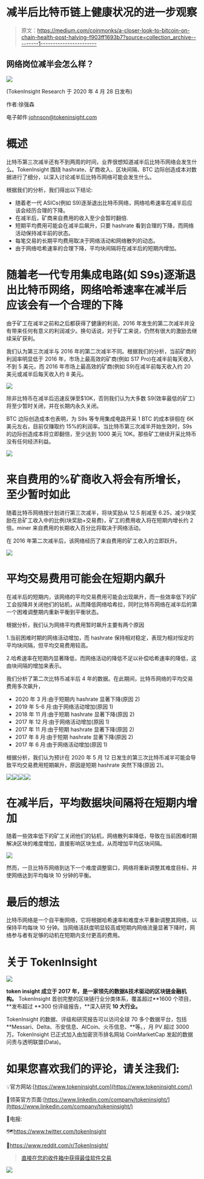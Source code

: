 # 减半后比特币链上健康状况的进一步观察

> 原文：<https://medium.com/coinmonks/a-closer-look-to-bitcoin-on-chain-health-post-halving-f903ff1693b7?source=collection_archive---------1----------------------->

## 网络岗位减半会怎么样？

![](img/2d4550b4a5f550401327a40a71747ce1.png)

(TokenInsight Research 于 2020 年 4 月 28 日发布)

作者:徐强森

电子邮件:[johnson@tokeninsight.com](mailto:johnson@tokeninsight.com)

# **概述**

比特币第三次减半还有不到两周的时间，业界很想知道减半后比特币网络会发生什么。TokenInsight 围绕 hashrate、矿商收入、区块间隔、BTC 边际创造成本对数据进行了细分，以深入讨论减半后比特币网络可能会发生什么。

根据我们的分析，我们得出以下结论:

*   随着老一代 ASICs(例如 S9)逐渐退出比特币网络，网络哈希速率在减半后应该会经历合理的下降。
*   在减半后，矿商来自费用的收入至少会暂时翻倍.
*   短期平均费用可能会在减半后飙升，只要 hashrate 看到合理的下降，而网络活动保持减半前的状态。
*   每笔交易的长期平均费用取决于网络活动和网络散列的动态。
*   由于网络哈希速率的合理下降，平均块间隔将在减半后的短期内增加。

# **随着老一代专用集成电路(如 S9s)逐渐退出比特币网络**，网络哈希速率在减半后应该会有一个合理的下降

由于矿工在减半之前和之后都获得了健康的利润，2016 年发生的第二次减半并没有带来任何有意义的利润减少。换句话说，对于矿工来说，仍然有很大的激励去继续采矿获利。

我们认为第三次减半与 2016 年的第二次减半不同。根据我们的分析，当前矿商的利润率明显低于 2016 年，市场上最高效的矿商(例如 S17 Pro)在减半前每天收入不到 5 美元，而 2016 年市场上最高效的矿商(例如 S9)在减半前每天收入约 20 美元或减半后每天收入约 8 美元。

![](img/1466386e5d8748309dace16bd29e34e3.png)

除非比特币在减半后迅速反弹至$10K，否则我们认为大多数 S9(效率最低的矿工)将至少暂时关闭，并在长期内永久关闭。

BTC 边际创造成本也表明，为 S9s 等专用集成电路开采 1 BTC 的成本徘徊在 6K 美元左右，目前仅赚取约 15%的利润率。当比特币第三次减半开始生效时，S9s 的边际创造成本将立即翻倍，至少达到 1000 美元 10K。那些矿工继续开采比特币没有任何经济利益。

![](img/db7c843f95d3c36e788749282882ea72.png)

# **来自费用的%矿商收入将会有所增长，至少暂时如此**

随着比特币网络按计划进行第三次减半，将块奖励从 12.5 削减至 6.25，减少块奖励在总矿工收入中的比例(块奖励+交易费)，矿工的费用收入将在短期内增长约 2 倍。miner 来自费用的长期收入百分比将取决于网络活动。

在 2016 年第二次减半后，该网络经历了来自费用的矿工收入的立即跃升。

![](img/f3b802acf007e0c349830567d3ea9053.png)

# **平均交易费用可能会在短期内飙升**

在减半后的短期内，该网络的平均交易费用可能会出现飙升，而一些效率低下的矿工会投降并关闭他们的钻机，从而降低网络哈希拉，同时比特币网络在减半后的第一个困难调整期内重新平衡到平衡状态。

根据分析，我们认为网络平均费用暂时飙升主要有两个原因

1.当前困难时期的网络活动增加，而 hashrate 保持相对稳定，表现为相对恒定的平均块间隔，但平均交易费用较高。

2.哈希速率在短期内显著降低，而网络活动的降低不足以补偿哈希速率的降低，这由块间隔的增加来表示。

我们分析了第二次比特币减半后 4 年的数据。在此期间，比特币网络的平均交易费用多次飙升，

*   2020 年 3 月:由于短期内 hashrate 显著下降(原因 2)
*   2019 年 5-6 月:由于网络活动增加(原因 1)
*   2018 年 11 月:由于短期 hashrate 显著下降(原因 2)
*   2017 年 12 月:由于网络活动增加(原因 1)
*   2017 年 11 月:由于短期 hashrate 显著下降(原因 2)
*   2017 年 8 月:由于短期 hashrate 显著下降(原因 2)
*   2017 年 6 月:由于网络活动增加(原因 1)

根据分析，我们认为预计在 2020 年 5 月 12 日发生的第三次比特币减半可能会导致平均交易费用短期飙升，原因是短期 hashrate 突然下降(原因 2)。

![](img/7225fbb9768dc2f5860b9a071ef3aa64.png)![](img/91d356705b6b38b1f6169d2c534d48e4.png)![](img/685dad8838563babe1aeb5b11954029e.png)![](img/d5a331432c093e74cb9dc640d7a815da.png)

# **在减半后，平均数据块间隔将在短期内增加**

随着一些效率低下的矿工关闭他们的钻机，网络散列率降低，导致在当前困难时期解决区块的难度增加，直接影响区块生成，从而增加平均区块间隔。

![](img/7225fbb9768dc2f5860b9a071ef3aa64.png)

然而，一旦比特币网络到达下一个难度调整窗口，网络将重新调整其难度目标，并使网络达到平均每块 10 分钟的平衡。

# **最后的想法**

比特币网络是一个自平衡网络，它将根据哈希速率和难度水平重新调整其网络，以保持平均每块 10 分钟。当网络活跃度明显较高或短期内网络流量显著下降时，网络参与者有足够的动机在短期内支付更高的费用。

# 关于 TokenInsight

![](img/7084f16bf6396a756770dbac86b652ea.png)

**token insight 成立于 2017 年，是一家领先的数据&技术驱动的区块链金融机构。** TokenInsight 首创完整的区块链行业分类体系，覆盖超过**1600 个项目，**发布超过 **300 份评级报告，**深入研究 **10 大行业。**

TokenInsight 的数据、评级和研究报告可以访问全球 70 多个数据平台，包括 **Messari、Delta、币安信息、AICoin、火币信息、**等。，月 PV 超过 3000 万。TokenInsight 已正式加入由加密货币排名网站 CoinMarketCap 发起的数据问责与透明联盟(Data)。

# 如果您喜欢我们的评论，请关注我们:

💡官方网站:[https://www.tokeninsight.com](https://www.tokeninsight.com/)

📌领英官方页面:[https://www.linkedin.com/company/tokeninsight/](https://www.linkedin.com/company/tokeninsight/)

🔎电报:

🗺https://www.twitter.com/tokenInsight

📕https://www.reddit.com/r/TokenInsight/

> [直接在您的收件箱中获得最佳软件交易](https://coincodecap.com/?utm_source=coinmonks)

[![](img/7c0b3dfdcbfea594cc0ae7d4f9bf6fcb.png)](https://coincodecap.com/?utm_source=coinmonks)